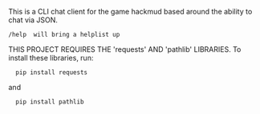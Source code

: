 This is a CLI chat client for the game hackmud based around the ability to chat via JSON.

```
/help  will bring a helplist up
```
THIS PROJECT REQUIRES THE 'requests' AND 'pathlib'  LIBRARIES.
To install these libraries, run:
```
  pip install requests
```
and
```
  pip install pathlib
```
